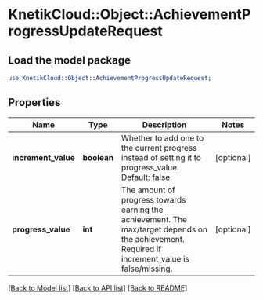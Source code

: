# KnetikCloud::Object::AchievementProgressUpdateRequest

## Load the model package
```perl
use KnetikCloud::Object::AchievementProgressUpdateRequest;
```

## Properties
Name | Type | Description | Notes
------------ | ------------- | ------------- | -------------
**increment_value** | **boolean** | Whether to add one to the current progress instead of setting it to progress_value. Default: false | [optional] 
**progress_value** | **int** | The amount of progress towards earning the achievement. The max/target depends on the achievement. Required if increment_value is false/missing. | [optional] 

[[Back to Model list]](../README.md#documentation-for-models) [[Back to API list]](../README.md#documentation-for-api-endpoints) [[Back to README]](../README.md)


